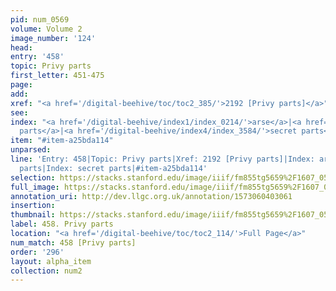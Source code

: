 ```yaml
---
pid: num_0569
volume: Volume 2
image_number: '124'
head: 
entry: '458'
topic: Privy parts
first_letter: 451-475
page: 
add: 
xref: "<a href='/digital-beehive/toc/toc2_385/'>2192 [Privy parts]</a>"
see: 
index: "<a href='/digital-beehive/index1/index_0214/'>arse</a>|<a href='/digital-beehive/index4/index_3169/'>privy
  parts</a>|<a href='/digital-beehive/index4/index_3584/'>secret parts</a>"
item: "#item-a25bda114"
unparsed: 
line: 'Entry: 458|Topic: Privy parts|Xref: 2192 [Privy parts]|Index: arse|Index: privy
  parts|Index: secret parts|#item-a25bda114'
selection: https://stacks.stanford.edu/image/iiif/fm855tg5659%2F1607_0591/881,1203,2893,429/full/0/default.jpg
full_image: https://stacks.stanford.edu/image/iiif/fm855tg5659%2F1607_0591/full/full/0/default.jpg
annotation_uri: http://dev.llgc.org.uk/annotation/1573060403061
insertion: 
thumbnail: https://stacks.stanford.edu/image/iiif/fm855tg5659%2F1607_0591/881,1203,600,180/250,/0/default.jpg
label: 458. Privy parts
location: "<a href='/digital-beehive/toc/toc2_114/'>Full Page</a>"
num_match: 458 [Privy parts]
order: '296'
layout: alpha_item
collection: num2
---
```

